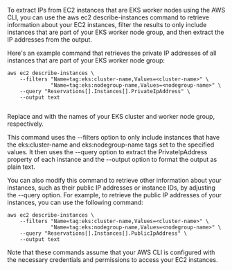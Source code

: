 To extract IPs from EC2 instances that are EKS worker nodes using the AWS CLI, you can use the aws ec2 describe-instances command to retrieve information about your EC2 instances, filter the results to only include instances that are part of your EKS worker node group, and then extract the IP addresses from the output.

Here's an example command that retrieves the private IP addresses of all instances that are part of your EKS worker node group:

```
aws ec2 describe-instances \
    --filters "Name=tag:eks:cluster-name,Values=<cluster-name>" \
              "Name=tag:eks:nodegroup-name,Values=<nodegroup-name>" \
    --query "Reservations[].Instances[].PrivateIpAddress" \
    --output text
    
```

Replace <cluster-name> and <nodegroup-name> with the names of your EKS cluster and worker node group, respectively.

This command uses the --filters option to only include instances that have the eks:cluster-name and eks:nodegroup-name tags set to the specified values. It then uses the --query option to extract the PrivateIpAddress property of each instance and the --output option to format the output as plain text.

You can also modify this command to retrieve other information about your instances, such as their public IP addresses or instance IDs, by adjusting the --query option. For example, to retrieve the public IP addresses of your instances, you can use the following command:

```
aws ec2 describe-instances \
    --filters "Name=tag:eks:cluster-name,Values=<cluster-name>" \
              "Name=tag:eks:nodegroup-name,Values=<nodegroup-name>" \
    --query "Reservations[].Instances[].PublicIpAddress" \
    --output text
```    
    
Note that these commands assume that your AWS CLI is configured with the necessary credentials and permissions to access your EC2 instances.

##
##

